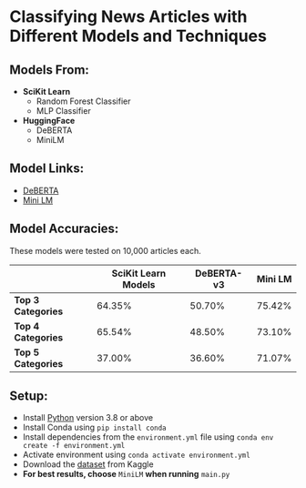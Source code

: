 # Classifying News Articles with Different Models and Techniques


## Models From:

- **SciKit Learn**
  - Random Forest Classifier
  - MLP Classifier
- **HuggingFace**
  - DeBERTA
  - MiniLM

## Model Links:

- [DeBERTA](https://huggingface.co/MoritzLaurer/DeBERTa-v3-base-mnli-fever-anli)
- [Mini LM](https://huggingface.co/sentence-transformers/all-MiniLM-L6-v2)


## Model Accuracies:
 
These models were tested on 10,000 articles each. 

|          | SciKit Learn Models | DeBERTA-v3|Mini LM|
|----------|----------|----------|----------|
|**Top 3 Categories**|64.35%|50.70%|75.42% |
|**Top 4 Categories**|65.54%|48.50%|73.10% |
|**Top 5 Categories**|37.00%|36.60%|71.07% |


## Setup:

- Install [Python](https://www.python.org) version 3.8 or above
- Install Conda using `pip install conda`
- Install dependencies from the `environment.yml` file using `conda env create -f environment.yml`
- Activate environment using `conda activate environment.yml`
- Download the [dataset](https://www.kaggle.com/datasets/rmisra/news-category-dataset/data) from Kaggle
- **For best results, choose** `MiniLM` **when running** `main.py`

